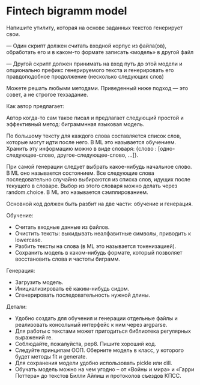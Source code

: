 # Fintech bigramm model

Напишите утилиту, которая на основе заданных текстов генерирует свои.

— Один скрипт должен считать входной корпус из файла(ов), обработать его и в каком-то формате записать «модель» в другой файл

— Другой скрипт должен принимать на вход путь до этой модели и опционально префикс генерируемого текста и генерировать его правдоподобное продолжение (несколько следующих слов)

Можете решать любыми методами. Приведенный ниже подход — это совет, а не строгое техзадание.

Как автор предлагает:

Автор когда-то сам такое писал и предлагает следующий простой и эффективный метод: биграммнная языковая модель.

По большому тексту для каждого слова составляется список слов, которые могут идти после него. В ML это называется обучением. Хранить эту информацию можно в виде словаря: {слово : [одно-следующее-слово, другое-следующее-слово, ...]}.

При самой генерации следует выбрать какое-нибудь начальное слово. В ML оно называется состоянием. Все следующие слова последовательно случайно выбираются из списка слов, идущих после текущего в словаре. Выбор из этого словаря можно делать через random.choice. В ML это называется сэмплированием.

Основной код должен быть разбит на две части: обучение и генерация.

Обучение:

- Считать входные данные из файлов.
- Очистить тексты: выкидывать неалфавитные символы, приводить к lowercase.
- Разбить тексты на слова (в ML это называется токенизацией).
- Сохранить модель в каком-нибудь формате, который позволяет восстановить слова и частоты биграмм.

Генерация:

- Загрузить модель.
- Инициализировать её каким-нибудь сидом.
- Сгенерировать последовательность нужной длины.

Детали:

- Удобно создать для обучения и генерации отдельные файлы и реализовать консольный интерфейс к ним через argparse.
- Для работы с текстами может пригодиться библиотека регулярных выражений re.
- Соблюдайте, пожалуйста, pep8. Пишите хороший код.
- Следуйте принципам ООП. Оберните модель в класс, у которого будет методы fit и generate.
- Для сохранения модели удобно использовать pickle или dill.
- Обучать модель можно на чем угодно – от «Войны и мира» и «Гарри Поттера» до текстов Билли Айлиш и протоколов съездов КПСС.